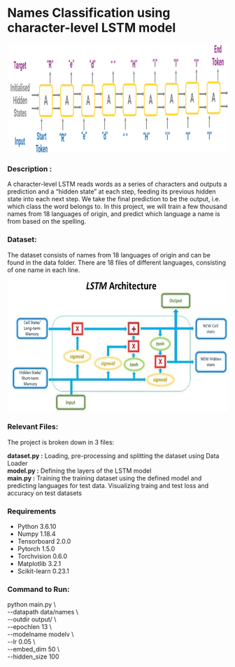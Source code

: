 # Names Classification using character-level LSTM model

<img src="https://github.com/Arushi04/character-level-RNN/blob/master/images/cover.png" width="800" height="250">

### Description : 
A character-level LSTM reads words as a series of characters and outputs a prediction and a “hidden state” at each step, feeding its previous hidden state into each next step. We take the final prediction to be the output, i.e. which class the word belongs to. In this project, we will train a few thousand names from 18 languages of origin, and predict which language a name is from based on the spelling.

### Dataset:
The dataset consists of names from 18 languages of origin and can be found in the data folder. There are 18 files of different languages, consisting of one name in each line.

<img src="https://github.com/Arushi04/character-level-RNN/blob/master/images/lstm.jpg" width="700" height="300">

### Relevant Files:

The project is broken down in 3 files:

**dataset.py :** Loading, pre-processing and splitting the dataset using Data Loader       
**model.py :** Defining the layers of the LSTM model        
**main.py :** Training the training dataset using the defined model and predicting languages for test data. Visualizing traing and test loss and accuracy on test datasets

### Requirements
* Python 3.6.10  
* Numpy 1.18.4  
* Tensorboard 2.0.0   
* Pytorch 1.5.0  
* Torchvision 0.6.0 
* Matplotlib 3.2.1
* Scikit-learn 0.23.1   

### Command to Run:

python main.py \      
--datapath data/names \    
--outdir output/ \    
--epochlen 13 \    
--modelname modelv \     
--lr 0.05 \     
--embed_dim 50 \     
--hidden_size 100    











